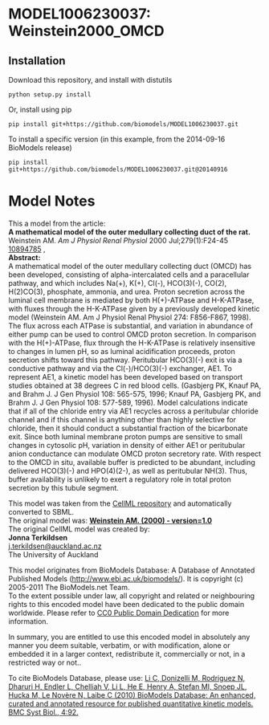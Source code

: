 # MODEL1006230037: Weinstein2000_OMCD

## Installation

Download this repository, and install with distutils

`python setup.py install`

Or, install using pip

`pip install git+https://github.com/biomodels/MODEL1006230037.git`

To install a specific version (in this example, from the 2014-09-16 BioModels release)

`pip install git+https://github.com/biomodels/MODEL1006230037.git@20140916`


# Model Notes


This a model from the article:  
**A mathematical model of the outer medullary collecting duct of the rat.**   
Weinstein AM. _Am J Physiol Renal Physiol_ 2000 Jul;279(1):F24-45
[10894785](http://www.ncbi.nlm.nih.gov/pubmed/10894785) ,  
**Abstract:**   
A mathematical model of the outer medullary collecting duct (OMCD) has been
developed, consisting of alpha-intercalated cells and a paracellular pathway,
and which includes Na(+), K(+), Cl(-), HCO(3)(-), CO(2), H(2)CO(3), phosphate,
ammonia, and urea. Proton secretion across the luminal cell membrane is
mediated by both H(+)-ATPase and H-K-ATPase, with fluxes through the
H-K-ATPase given by a previously developed kinetic model (Weinstein AM. Am J
Physiol Renal Physiol 274: F856-F867, 1998). The flux across each ATPase is
substantial, and variation in abundance of either pump can be used to control
OMCD proton secretion. In comparison with the H(+)-ATPase, flux through the
H-K-ATPase is relatively insensitive to changes in lumen pH, so as luminal
acidification proceeds, proton secretion shifts toward this pathway.
Peritubular HCO(3)(-) exit is via a conductive pathway and via the
Cl(-)/HCO(3)(-) exchanger, AE1. To represent AE1, a kinetic model has been
developed based on transport studies obtained at 38 degrees C in red blood
cells. (Gasbjerg PK, Knauf PA, and Brahm J. J Gen Physiol 108: 565-575, 1996;
Knauf PA, Gasbjerg PK, and Brahm J. J Gen Physiol 108: 577-589, 1996). Model
calculations indicate that if all of the chloride entry via AE1 recycles
across a peritubular chloride channel and if this channel is anything other
than highly selective for chloride, then it should conduct a substantial
fraction of the bicarbonate exit. Since both luminal membrane proton pumps are
sensitive to small changes in cytosolic pH, variation in density of either AE1
or peritubular anion conductance can modulate OMCD proton secretory rate. With
respect to the OMCD in situ, available buffer is predicted to be abundant,
including delivered HCO(3)(-) and HPO(4)(2-), as well as peritubular NH(3).
Thus, buffer availability is unlikely to exert a regulatory role in total
proton secretion by this tubule segment.

This model was taken from the [CellML
repository](http://www.cellml.org/models) and automatically converted to SBML.  
The original model was: [ **Weinstein AM. (2000) - version=1.0**
](http://models.cellml.org/exposure/9cce5e0cec342ea4759055d135d8a27d)  
The original CellML model was created by:  
**Jonna Terkildsen**   
j.terkildsen@auckland.ac.nz  
The University of Auckland  

This model originates from BioModels Database: A Database of Annotated
Published Models (http://www.ebi.ac.uk/biomodels/). It is copyright (c)
2005-2011 The BioModels.net Team.  
To the extent possible under law, all copyright and related or neighbouring
rights to this encoded model have been dedicated to the public domain
worldwide. Please refer to [CC0 Public Domain
Dedication](http://creativecommons.org/publicdomain/zero/1.0/) for more
information.

In summary, you are entitled to use this encoded model in absolutely any
manner you deem suitable, verbatim, or with modification, alone or embedded it
in a larger context, redistribute it, commercially or not, in a restricted way
or not..  
  
To cite BioModels Database, please use: [Li C, Donizelli M, Rodriguez N,
Dharuri H, Endler L, Chelliah V, Li L, He E, Henry A, Stefan MI, Snoep JL,
Hucka M, Le Novère N, Laibe C (2010) BioModels Database: An enhanced, curated
and annotated resource for published quantitative kinetic models. BMC Syst
Biol., 4:92.](http://www.ncbi.nlm.nih.gov/pubmed/20587024)


